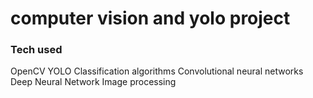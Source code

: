 # computer vision and yolo project

### Tech used

OpenCV
YOLO 
Classification algorithms 
Convolutional neural networks 
Deep Neural Network 
Image processing 
